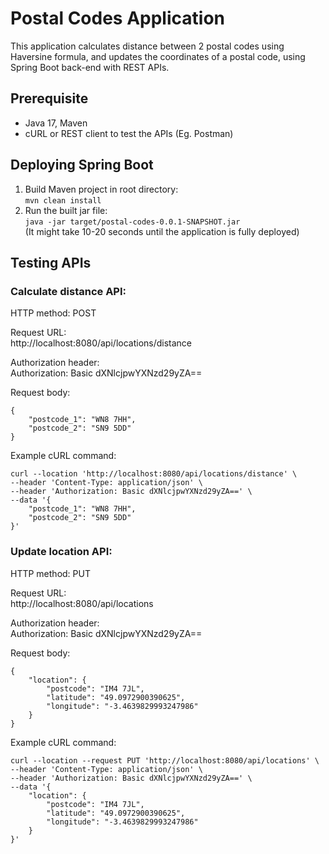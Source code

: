 # Postal Codes Application

This application calculates distance between 2 postal codes using Haversine formula, and updates the coordinates of a postal code, using Spring Boot back-end with REST APIs.

## Prerequisite

- Java 17, Maven
- cURL or REST client to test the APIs (Eg. Postman)

## Deploying Spring Boot

1. Build Maven project in root directory:  
`mvn clean install`
2. Run the built jar file:  
`java -jar target/postal-codes-0.0.1-SNAPSHOT.jar`  
(It might take 10-20 seconds until the application is fully deployed)

## Testing APIs
### Calculate distance API:
HTTP method: POST

Request URL:  
http://localhost:8080/api/locations/distance

Authorization header:  
Authorization: Basic dXNlcjpwYXNzd29yZA==

Request body:  
```
{
    "postcode_1": "WN8 7HH",
    "postcode_2": "SN9 5DD"
}
```

Example cURL command:
```
curl --location 'http://localhost:8080/api/locations/distance' \
--header 'Content-Type: application/json' \
--header 'Authorization: Basic dXNlcjpwYXNzd29yZA==' \
--data '{
    "postcode_1": "WN8 7HH",
    "postcode_2": "SN9 5DD"
}'
```

### Update location API:
HTTP method: PUT

Request URL:  
http://localhost:8080/api/locations

Authorization header:  
Authorization: Basic dXNlcjpwYXNzd29yZA==

Request body:  
```
{
    "location": {
        "postcode": "IM4 7JL",
        "latitude": "49.0972900390625",
        "longitude": "-3.4639829993247986"
    }
}
```

Example cURL command:  
```
curl --location --request PUT 'http://localhost:8080/api/locations' \
--header 'Content-Type: application/json' \
--header 'Authorization: Basic dXNlcjpwYXNzd29yZA==' \
--data '{
    "location": {
        "postcode": "IM4 7JL",
        "latitude": "49.0972900390625",
        "longitude": "-3.4639829993247986"
    }
}'
```
